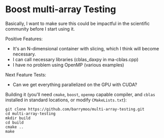 # Boost multi-array Testing

Basically, I want to make sure this could be impactful in the scientific community before I start using it.

Positive Features:
- It's an N-dimensional container with slicing, which I think will become necessary.
- I can call necessary libraries (cblas_daxpy in ma-cblas.cpp)
- I have no problem using OpenMP (various examples)

Next Feature Tests:
- Can we get everything parallelized on the GPU with CUDA?

Building it (you'll need `cmake`, `boost`, `openmp` capable compiler, and `cblas` installed in standard locations, or modify `CMakeLists.txt`):
```
git clone https://github.com/barrymoo/multi-array-testing.git
cd multi-array-testing
mkdir build
cd build
cmake ..
make
```

